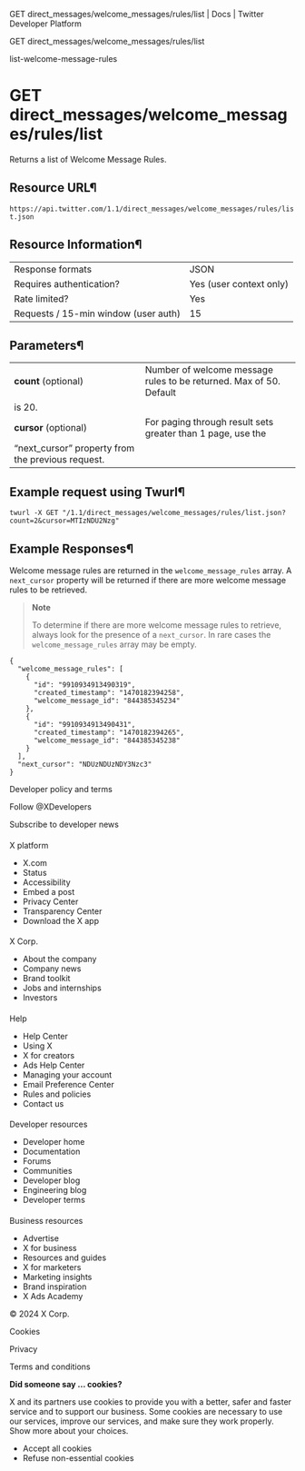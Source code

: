 



GET
direct\_messages/welcome\_messages/rules/list | Docs | Twitter Developer Platform 





































































































GET
direct\_messages/welcome\_messages/rules/list



list-welcome-message-rules

GET
direct\_messages/welcome\_messages/rules/list
=================================================




Returns a list of Welcome Message Rules.


Resource URL¶
-------------


`https://api.twitter.com/1.1/direct_messages/welcome_messages/rules/list.json`


Resource Information¶
---------------------




|  |  |
| --- | --- |
| Response formats | JSON |
| Requires authentication? | Yes (user context only) |
| Rate limited? | Yes |
| Requests / 15-min window (user auth) | 15 |


Parameters¶
-----------




|  |  |
| --- | --- |
| **count** (optional) | Number of welcome message rules to be returned. Max of 50. Default
is 20. |
| **cursor** (optional) | For paging through result sets greater than 1 page, use the
“next\_cursor” property from the previous request. |


Example request using Twurl¶
----------------------------



```
twurl -X GET "/1.1/direct_messages/welcome_messages/rules/list.json?count=2&cursor=MTIzNDU2Nzg"
```

Example Responses¶
------------------


Welcome message rules are returned in the
`welcome_message_rules` array. A `next_cursor`
property will be returned if there are more welcome message rules to be
retrieved.



> 
> **Note**
> 
> 
> To determine if there are more welcome message rules to retrieve,
> always look for the presence of a `next_cursor`. In rare
> cases the `welcome_message_rules` array may be empty.
> 
> 
> 



```
{
  "welcome_message_rules": [
    {
      "id": "9910934913490319",
      "created_timestamp": "1470182394258",
      "welcome_message_id": "844385345234"
    },
    {
      "id": "9910934913490431",
      "created_timestamp": "1470182394265",
      "welcome_message_id": "844385345238"
    }
  ],
  "next_cursor": "NDUzNDUzNDY3Nzc3"
}
```


















Developer policy and terms


Follow @XDevelopers


Subscribe to developer news












#### 
 X platform


* X.com
* Status
* Accessibility
* Embed a post
* Privacy Center
* Transparency Center
* Download the X app




#### 
 X Corp.


* About the company
* Company news
* Brand toolkit
* Jobs and internships
* Investors




#### 
 Help


* Help Center
* Using X
* X for creators
* Ads Help Center
* Managing your account
* Email Preference Center
* Rules and policies
* Contact us




#### 
 Developer resources


* Developer home
* Documentation
* Forums
* Communities
* Developer blog
* Engineering blog
* Developer terms




#### 
 Business resources


* Advertise
* X for business
* Resources and guides
* X for marketers
* Marketing insights
* Brand inspiration
* X Ads Academy









 © 2024 X Corp.
 


Cookies


Privacy


Terms and conditions






















**Did someone say … cookies?**  
  


 X and its partners use cookies to provide you with a better, safer and
 faster service and to support our business. Some cookies are necessary to use
 our services, improve our services, and make sure they work properly.
 Show more about your choices.


 




* Accept all cookies
* Refuse non-essential cookies
















